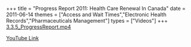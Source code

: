+++
title = "Progress Report 2011: Health Care Renewal In Canada"
date = 2011-06-14
themes = ["Access and Wait Times","Electronic Health Records","Pharmaceuticals Management"]
types = ["Videos"]
+++
[3.3.5\_ProgressReport.mp4](/files/3.3.5_ProgressReport.mp4)

[YouTube Link](https://www.youtube.com/watch?v=6YO43jj6kLs)
